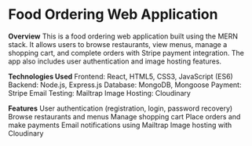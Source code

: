 <h1>Food Ordering Web Application</h1>

**Overview**
This is a food ordering web application built using the MERN stack. It allows users to browse restaurants, view menus, manage a shopping cart, and complete orders with Stripe payment integration. The app also includes user authentication and image hosting features.

**Technologies Used**
Frontend: React, HTML5, CSS3, JavaScript (ES6)
Backend: Node.js, Express.js
Database: MongoDB, Mongoose
Payment: Stripe
Email Testing: Mailtrap
Image Hosting: Cloudinary

**Features**
User authentication (registration, login, password recovery)
Browse restaurants and menus
Manage shopping cart
Place orders and make payments
Email notifications using Mailtrap
Image hosting with Cloudinary
